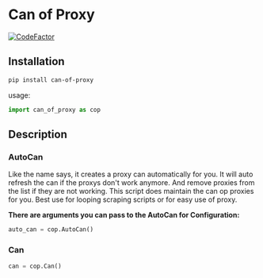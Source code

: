 # Can of Proxy

[![CodeFactor](https://www.codefactor.io/repository/github/paul-hartwich/can_of_proxy/badge)](https://www.codefactor.io/repository/github/paul-hartwich/can_of_proxy)

## Installation

```bash
pip install can-of-proxy
```

usage:

```python
import can_of_proxy as cop
```

## Description

### AutoCan

Like the name says, it creates a proxy can automatically for you. It will auto refresh the can if the proxys don't work
anymore.
And remove proxies from the list if they are not working.
This script does maintain the can op proxies for you.
Best use for looping scraping scripts or for easy use of proxy.

**There are arguments you can pass to the AutoCan for Configuration:**

```python
auto_can = cop.AutoCan()
```

### Can

```python
can = cop.Can()
```